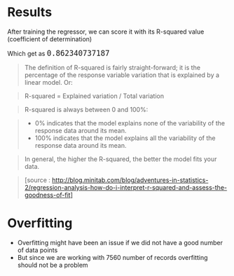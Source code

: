 # Results

After training the regressor, we can score it with its R-squared  value (coefficient of determination)

Which get as <span style="font-size:20px"> `0.862340737187` </span>

> The definition of R-squared is fairly straight-forward; it is the percentage of the response variable variation that is explained by a linear model. Or:

> R-squared = Explained variation / Total variation

> R-squared is always between 0 and 100%:

> * 0% indicates that the model explains none of the variability of the response data around its mean.
> * 100% indicates that the model explains all the variability of the response data around its mean.

> In general, the higher the R-squared, the better the model fits your data.

> [source : http://blog.minitab.com/blog/adventures-in-statistics-2/regression-analysis-how-do-i-interpret-r-squared-and-assess-the-goodness-of-fit]

# Overfitting
* Overfitting might have been an issue if we did not have a good number of data points
* But since we are working with 7560 number of records overfitting should not be a problem 
